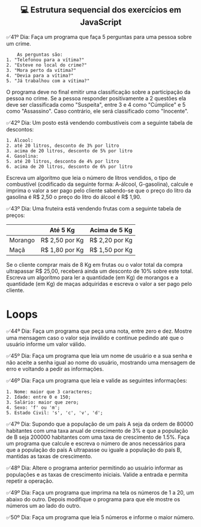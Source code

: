 <h2 align = 'center'> 💻 Estrutura sequencial dos exercícios em JavaScript</h2>

✅41º Dia: Faça um programa que faça 5 perguntas para uma pessoa sobre um crime. 
        
        As perguntas são:
    1. "Telefonou para a vítima?"
    2. "Esteve no local do crime?"
    3. "Mora perto da vítima?"
    4. "Devia para a vítima?"
    5. "Já trabalhou com a vítima?" 

O programa deve no final emitir uma classificação sobre a participação da pessoa no crime. Se a pessoa responder positivamente a 2 questões ela deve ser classificada como "Suspeita", entre 3 e 4 como "Cúmplice" e 5 como "Assassino". Caso contrário, ele será classificado como "Inocente".

✅42º Dia: Um posto está vendendo combustíveis com a seguinte tabela de descontos:

    1. Álcool:
    2. até 20 litros, desconto de 3% por litro
    3. acima de 20 litros, desconto de 5% por litro
    4. Gasolina:
    5. até 20 litros, desconto de 4% por litro
    6. acima de 20 litros, desconto de 6% por litro 
Escreva um algoritmo que leia o número de litros vendidos, o tipo de combustível (codificado da seguinte forma: A-álcool, G-gasolina), calcule e imprima o valor a ser pago pelo cliente sabendo-se que o preço do litro da gasolina é R$ 2,50 o preço do litro do álcool é R$ 1,90.

✅43º Dia: Uma fruteira está vendendo frutas com a seguinte tabela de preços:

|    |Até 5 Kg |Acima de 5 Kg |
|----|-------|----------|
|Morango | R$ 2,50 por Kg  | R$ 2,20 por Kg|
|Maçã| R$ 1,80 por Kg | R$ 1,50 por Kg|


Se o cliente comprar mais de 8 Kg em frutas ou o valor total da compra ultrapassar R$ 25,00, receberá ainda um desconto de 10% sobre este total. Escreva um algoritmo para ler a quantidade (em Kg) de morangos e a quantidade (em Kg) de maças adquiridas e escreva o valor a ser pago pelo cliente.

# Loops

✅44º Dia: Faça um programa que peça uma nota, entre zero e dez. Mostre uma mensagem caso o valor seja inválido e continue pedindo até que o usuário informe um valor válido.

✅45º Dia: Faça um programa que leia um nome de usuário e a sua senha e não aceite a senha igual ao nome do usuário, mostrando uma mensagem de erro e voltando a pedir as informações.

✅46º Dia: Faça um programa que leia e valide as seguintes informações:

    1. Nome: maior que 3 caracteres;
    2. Idade: entre 0 e 150;
    3. Salário: maior que zero;
    4. Sexo: 'f' ou 'm';
    5. Estado Civil: 's', 'c', 'v', 'd';


✅47º Dia: Supondo que a população de um país A seja da ordem de 80000 habitantes com uma taxa anual de crescimento de 3% e que a população de B seja 200000 habitantes com uma taxa de crescimento de 1.5%. Faça um programa que calcule e escreva o número de anos necessários para que a população do país A ultrapasse ou iguale a população do país B, mantidas as taxas de crescimento.

✅48º Dia: Altere o programa anterior permitindo ao usuário informar as populações e as taxas de crescimento iniciais. Valide a entrada e permita repetir a operação.

✅49º Dia: Faça um programa que imprima na tela os números de 1 a 20, um abaixo do outro. Depois modifique o programa para que ele mostre os números um ao lado do outro.

✅50º Dia: Faça um programa que leia 5 números e informe o maior número.